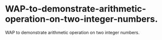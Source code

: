 # WAP-to-demonstrate-arithmetic-operation-on-two-integer-numbers.
WAP to demonstrate arithmetic operation on two integer numbers.
